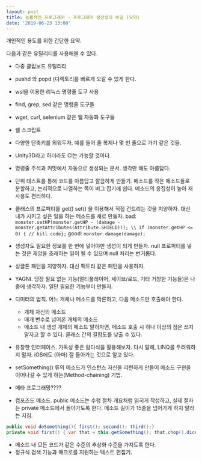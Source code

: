 ```yaml
---
layout: post
title: 능률적인 프로그래머 - 프로그래머 생산성의 비밀 (요약)
date: '2019-06-23 13:00'
---
```



개인적인 용도를 위한 간단한 요약.

다음과 같은 유틸리티를 사용해볼 수 있다.
- 다중 클립보드 유틸리티
- pushd 와 popd (디렉토리를 빠르게 오갈 수 있게 한다.
- wsl을 이용한 리눅스 명령줄 도구 사용
- find, grep, sed 같은 명령줄 도구들
- wget, curl, selenium 같은 웹 자동화 도구들
- 쉘 스크립트

- 다양한 단축키를 외워두자. 예를 들어 줄 복제나 몇 번 줄으로 가기 같은 것들.
- Unity3D라고 하더라도 CI는 가능할 것이다.
- 명령줄 주석과 커밋에서 자동으로 생성되는 문서. 생각만 해도 아름답다.
- 단위 테스트를 통해 코드를 아름답고 깔끔하게 만들기. 메소드를 작은 메소드들로 분할하고, 논리적으로 나열하는 쪽이 버그 잡기에 쉽다. 메소드의 응집성이 높아 재사용도 편리하다.
- 클래스의 프로퍼티를 get() set() 을 이용해서 직접 건드리는 것을 지양하자. 대신 내가 시키고 싶은 일을 하는 메소드를 새로 만들자.
  bad: `monster.setHP(monster.getHP - (damage - monster.getAttributes(Attribute.SHIELD))); \\ if (monster.getHP <= 0) { // kill code};`
  good: `monster.damage(damage);`
- 생성자도 필요한 정보를 한 번에 넣어야만 생성이 되게 만들자. null 프로퍼티를 넣는 것은 재앙을 초래하는 일이 될 수 있으며 null 처리는 번거롭다.
- 싱글톤 패턴을 지양하자. 대신 팩토리 같은 패턴을 사용하자.
- YAGNI. 당장 필요 없는 기능(멀티플레이어, 세이브/로드, 기타 거창한 기능들)은 나중에 생각하자. 일단 필요한 기능부터 만들자.
- 디미터의 법칙. 어느 개체나 메소드를 막론하고, 다음 메소드만 호출해야 한다.
  - 개체 자신의 메소드
  - 매개 변수로 넘어온 개체의 메소드 
  - 메소드 내 생성 개체의 메소드
  말하자면, 메소드 호출 시 하나 이상의 점은 쓰지 말자고 할 수 있다. 클래스 간의 결합도를 낮출 수 있다.
- 유창한 인터페이스. 가독성 좋은 람다식을 활용해보자. 다시 말해, LINQ를 두려워하지 말자. iOS에도 (아마) 잘 돌아가는 것으로 알고 있다.
- setSomething() 류의 메소드가 인스턴스 자신을 리턴하게 만들어 메소드 구현을 이어나갈 수 있게 하는(Method-chaining) 기법.
- 메타 프로그래밍????
- 컴포즈드 메소드. public 메소드는 수행 절차 개요처럼 읽히게 작성하고, 실제 절자는 private 메소드에서 돌아가도록 한다. 메소드 길이가 15줄을 넘어가게 하지 말라는 지침.
```C#
public void doSomething(){ first(); second(); third();}
private void first() { var that = this.getSomething(); that.chop().dice(); for(var i in that) {blah(i);}}
```
- 메소드 내 모든 코드가 같은 수준의 추상화 수준을 가지도록 한다.
- 정규식 검색 기능과 매크로를 지원하는 텍스트 편집기.

